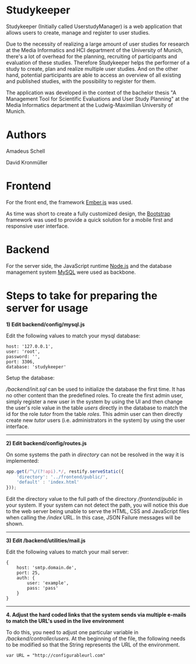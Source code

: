 Studykeeper
================

Studykeeper (Initially called UserstudyManager) is a web application that allows users to create, manage and register to user studies.

Due to the necessity of realizing a large amount of user studies for research at the Media Informatics and HCI department of the University of Munich, there's a lot of overhead for the planning, recruiting of participants and evaluation of these studies. Therefore Studykeeper helps the performer of a study to create, plan and realize multiple user studies. And on the other hand, potential participants are able to access an overview of all existing and published studies, with the possibility to register for them.

The application was developed in the context of the bachelor thesis "A Management Tool for Scientific Evaluations and User Study Planning" at the Media Informatics department at the Ludwig-Maximilian University of Munich. 


Authors
================

Amadeus Schell

David Kronmüller


Frontend
================

For the front end, the framework [Ember.js](https://www.emberjs.com) was used.

As time was short to create a fully customized design, the [Bootstrap](https://getbootstrap.com/) framework was used to provide a quick solution for a mobile first and responsive user interface.


Backend
================

For the server side, the JavaScript runtime [Node.js](https://nodejs.org) and the database management system [MySQL](https://www.mysql.com/) were used as backbone.



Steps to take for preparing the server for usage
===============



**1) Edit backend/config/mysql.js** 

Edit the following values to match your mysql database:

```
host: '127.0.0.1',
user: 'root',
password: '',
port: 3306,
database: 'studykeeper'
```
  
Setup the database:

*/backend/init.sql* can be used to initialize the database the first time. It has no other content than the predefined roles.
To create the first admin user, simply register a new user in the system by using the UI and then change the user's role value in the table *users* directly in the database to match the id for the role *tutor* from the table *roles*. 
This admin user can then directly create new *tutor* users (i.e. administrators in the system) by using the user interface.

---

**2) Edit backend/config/routes.js**

On some systems the path in *directory* can not be resolved in the way it is implemented:

```javascript
app.get(/^\/(?!api).*/, restify.serveStatic({
    'directory': '../frontend/public/',
    'default' : 'index.html'
}));
```

Edit the directory value to the full path of the directory */frontend/public* in your system.
If your system can not detect the path, you will notice this due to the web server being unable to serve the HTML, CSS and JavaScript files
when calling the */index* URL. In this case, JSON Failure messages will be shown.

---

**3) Edit /backend/utilities/mail.js**

Edit the following values to match your mail server:

```
{
    host: 'smtp.domain.de',
    port: 25,
    auth: {
        user: 'example',
        pass: 'pass'
    }
}
```
   
---

**4. Adjust the hard coded links that the system sends via multiple e-mails to match the URL's used in the live environment**

To do this, you need to adjust one particular variable in */backend/controller/users*. At the beginning of the file, the following needs to be modified so that the String represents the URL of the environment.

```
var URL = "http://configurableurl.com"
```





